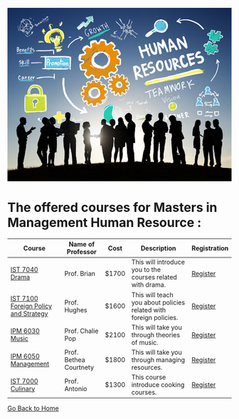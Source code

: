 ![Image](hrlogo.jpg)

# The offered courses for Masters in Management Human Resource :

Course | Name of Professor |Cost | Description| Registration
---    | ---               | --- | --- | ---
[IST 7040 Drama](https://www.wilmu.edu/courses/syllabipdf/IPM6030.pdf?t=636803182482232558636803182482232558) | Prof. Brian | $1700 | This will introduce you to the courses related with drama. | [Register](links/link9.md)
[IST 7100 Foreign Policy and Strategy](https://www.wilmu.edu/courses/syllabipdf/IPM6030.pdf?t=636803182482232558636803182482232558)| Prof. Hughes | $1600 | This will teach you about policies related with foreign policies. | [Register](links/link9.md)
[IPM 6030 Music](https://www.wilmu.edu/courses/syllabipdf/IPM6030.pdf?t=636803182482232558636803182482232558) | Prof. Chalie Pop | $2100 | This will take you through theories of music. | [Register](links/link9.md)
[IPM 6050 Management](https://www.wilmu.edu/courses/syllabipdf/IPM6030.pdf?t=636803182482232558636803182482232558) | Prof. Bethea Courtnety | $1800 | This will take you through managing resources. | [Register](links/link9.md)
[IST 7000 Culinary](https://www.wilmu.edu/courses/syllabipdf/IPM6030.pdf?t=636803182482232558636803182482232558) | Prof. Antonio | $1300 | This course introduce cooking courses. | [Register](links/link9.md)




[Go Back to Home](https://roshan1130.github.io/Wilmington-University)

